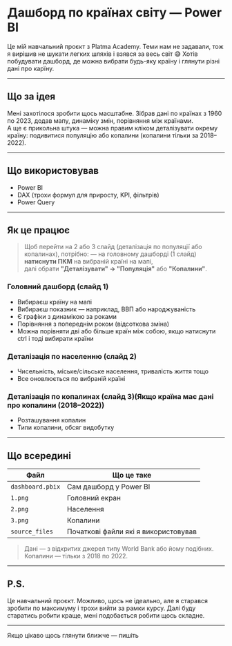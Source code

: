 # Дашборд по країнах світу — Power BI

Це мій навчальний проєкт з Platma Academy. Теми нам не задавали, тож я вирішив не шукати легких шляхів і взявся за весь світ 😅 
Хотів побудувати дашборд, де можна вибрати будь-яку країну і глянути різні дані про карїну.

---

## Що за ідея

Мені захотілося зробити щось масштабне. Зібрав дані по країнах з 1960 по 2023, додав мапу, динаміку змін, порівняння між країнами.  
А ще є прикольна штука — можна правим кліком деталізувати окрему країну: подивитися популяцію або копалини (копалини тільки за 2018–2022).

---

## Що використовував
- Power BI
- DAX (трохи формул для приросту, KPI, фільтрів)
- Power Query

---

## Як це працює

> Щоб перейти на 2 або 3 слайд (деталізація по популяції або копалинах), потрібно: — на головному дашборді (1 слайд)
> **натиснути ПКМ** на вибраній країні на мапі,  
> далі обрати **"Деталізувати" -> "Популяція"** або **"Копалини"**.

### Головний дашборд (слайд 1)
- Вибираєш країну на мапі
- Вибираєш показник — наприклад, ВВП або народжуваність
- Є графіки з динамікою за роками
- Порівняння з попереднім роком (відсоткова зміна)
- Можна порівняти дві або більше країн між собою, якщо натиснути ctrl і тоді вибирати країни

### Деталізація по населенню (слайд 2)
- Чисельність, міське/сільське населення, тривалість життя тощо
- Все оновлюється по вибраній країні

### Деталізація по копалинах (слайд 3)(Якщо країна має дані про копалини (2018–2022))
- Розташування копалин
- Типи копалини, обсяг видобутку

---

## Що всередині

| Файл              | Що це таке                         |
|-------------------|------------------------------------|
| `dashboard.pbix`  | Сам дашборд у Power BI             |
| `1.png`           | Головний екран                     |
| `2.png`           | Населення                          |
| `3.png`           | Копалини                           |
| `source_files`    | Початкові файли які я використовував|

> Дані — з відкритих джерел типу World Bank або йому подібних.  
> Копалини — тільки з 2018 по 2022.

---

## P.S.

Це навчальний проєкт. Можливо, щось не ідеально, але я старався зробити по максимуму і трохи вийти за рамки курсу. Далі буду старатись робити краще, мені подобається робити щось складне.

---
Якщо цікаво щось глянути ближче — пишіть
